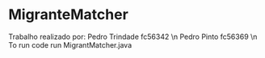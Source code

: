 # MigranteMatcher

Trabalho realizado por:
Pedro Trindade fc56342 \n
Pedro Pinto fc56369 \n
To run code run MigrantMatcher.java
